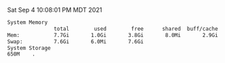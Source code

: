 Sat Sep  4 10:08:01 PM MDT 2021
```bash
System Memory
               total        used        free      shared  buff/cache   available
Mem:           7.7Gi       1.0Gi       3.8Gi       8.0Mi       2.9Gi       6.3Gi
Swap:          7.6Gi       6.0Mi       7.6Gi
System Storage
650M	.
```
```bash
